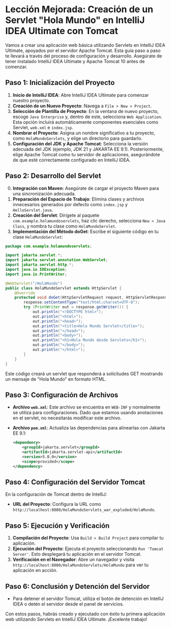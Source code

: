 # Lección Mejorada: Creación de un Servlet "Hola Mundo" en IntelliJ IDEA Ultimate con Tomcat

Vamos a crear una aplicación web básica utilizando Servlets en IntelliJ IDEA Ultimate, apoyados por el servidor Apache Tomcat. Esta guía paso a paso te llevará a través del proceso de configuración y desarrollo. Asegúrate de tener instalado IntelliJ IDEA Ultimate y Apache Tomcat 10 antes de comenzar.

## Paso 1: Inicialización del Proyecto

1. **Inicio de IntelliJ IDEA**: Abre IntelliJ IDEA Ultimate para comenzar nuestro proyecto.
2. **Creación de un Nuevo Proyecto**: Navega a `File > New > Project`.
3. **Selección de Plantilla de Proyecto**: En la ventana de nuevo proyecto, escoge `Java Enterprise` y, dentro de este, selecciona `Web Application`. Esta opción incluirá automáticamente componentes esenciales como Servlet, `web.xml` e `index.jsp`.
4. **Nombrar el Proyecto**: Asigna un nombre significativo a tu proyecto, como `HolaMundoServlets`, y elige un directorio para guardarlo.
5. **Configuración del JDK y Apache Tomcat**: Selecciona la versión adecuada del JDK (ejemplo, JDK 21 y JAKARTA EE 9.1). Posteriormente, elige Apache Tomcat como tu servidor de aplicaciones, asegurándote de que esté correctamente configurado en IntelliJ IDEA.

## Paso 2: Desarrollo del Servlet

0. **Integración con Maven**: Asegúrate de cargar el proyecto Maven para una sincronización adecuada.
1. **Preparación del Espacio de Trabajo**: Elimina clases y archivos innecesarios generados por defecto como `index.jsp` y `HelloServlet.java`.
2. **Creación del Servlet**: Dirígete al paquete `com.example.holamundoservlets`, haz clic derecho, selecciona `New > Java Class`, y nombra tu clase como `HolaMundoServlet`.
3. **Implementación del Método doGet**: Escribe el siguiente código en tu clase `HolaMundoServlet`:

```java
package com.example.holamundoservlets;

import jakarta.servlet.*;
import jakarta.servlet.annotation.WebServlet;
import jakarta.servlet.http.*;
import java.io.IOException;
import java.io.PrintWriter;

@WebServlet("/HolaMundo")
public class HolaMundoServlet extends HttpServlet {
    @Override
    protected void doGet(HttpServletRequest request, HttpServletResponse response) throws ServletException, IOException {
        response.setContentType("text/html;charset=UTF-8");
        try (PrintWriter out = response.getWriter()) {
            out.println("<!DOCTYPE html>");
            out.println("<html>");
            out.println("<head>");
            out.println("<title>Hola Mundo Servlet</title>");
            out.println("</head>");
            out.println("<body>");
            out.println("<h1>Hola Mundo desde Servlets</h1>");
            out.println("</body>");
            out.println("</html>");
        }
    }
}
```

   Este código creará un servlet que responderá a solicitudes GET mostrando un mensaje de "Hola Mundo" en formato HTML.

## Paso 3: Configuración de Archivos

- **Archivo `web.xml`**: Este archivo se encuentra en `WEB-INF` y normalmente se utiliza para configuraciones. Dado que estamos usando anotaciones en el servlet, no necesitarás modificar este archivo.
- **Archivo `pom.xml`**: Actualiza las dependencias para alinearlas con Jakarta EE 9.1:

  ```xml
  <dependency>
      <groupId>jakarta.servlet</groupId>
      <artifactId>jakarta.servlet-api</artifactId>
      <version>5.0.0</version>
      <scope>provided</scope>
  </dependency>
  ```

## Paso 4: Configuración del Servidor Tomcat

En la configuración de Tomcat dentro de IntelliJ:
- **URL del Proyecto**: Configura la URL como `http://localhost:8080/HolaMundoServlets_war_exploded/HolaMundo`.

## Paso 5: Ejecución y Verificación

1. **Compilación del Proyecto**: Usa `Build > Build Project` para compilar tu aplicación.
2. **Ejecución del Proyecto**: Ejecuta el proyecto seleccionando `Run 'Tomcat Server'`. Esto desplegará tu aplicación en el servidor Tomcat.
3. **Verificación en el Navegador**: Abre un navegador y visita `http://localhost:8080/HolaMundoServlets/HolaMundo` para ver tu aplicación en acción.

## Paso 6: Conclusión y Detención del Servidor

- Para detener el servidor Tomcat, utiliza el botón de detención en IntelliJ IDEA o detén el servidor desde el panel de servicios.

Con estos pasos, habrás creado y ejecutado con éxito tu primera aplicación web utilizando Servlets en IntelliJ IDEA Ultimate. ¡Excelente trabajo!
